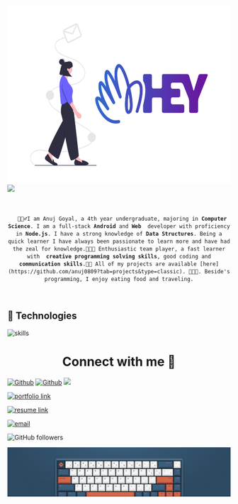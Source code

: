 <img src="https://github.com/anuj0809/anuj0809/blob/main/Header/undraw_hey_email_liaa.png" width="1100" height="400">
<a href="https://git.io/typing-svg">
  <img src ="https://readme-typing-svg.herokuapp.com?font=Poiret+One&color=FF79C6&size=40&width=550&height=60&lines=Budding+Developer%2C+Designer;Weclome+to+my+profile+!!" />
</a>
<br>
<br>
<p align="center">
  <code>
  🙍🏽‍♂️I am Anuj Goyal, a 4th year undergraduate, majoring in <strong>Computer Science</strong>. I am a full-stack <strong>Android</strong> and <strong>Web</strong>  developer with proficiency in <strong>Node.js</strong>. I have a strong knowledge of <strong>Data Structures</strong>. Being a quick learner I have always been passionate to learn more and have had the zeal for knowledge.👨🏽‍💻 Enthusiastic team player, a fast learner with <strong> creative programming solving skills</strong>, good coding and <strong> communication skills</strong>.👨‍💻 All of my projects are available [here](https://github.com/anuj0809?tab=projects&type=classic). 👨🏽‍💼. Beside's programming, I enjoy eating food and traveling.
     
  </code>

  ## 🔧 Technologies

![skills](https://skillicons.dev/icons?i=html,css,sass,js,ts,nodejs,vue,react,mongodb,mysql,docker,kubernetes,md,git,bash,nginx,aws,gcp,vscode,angular,bootstrap,deno,django,express,firebase,flask,flutter,gatsby,go,kotlin,julia,nestjs,nextjs,pytorch,redis,spring,supabase,tensorflow,unreal,unity&theme=light)

 <h1 align="center">Connect with me 🔗</h1>
 
[<img alt="Github" src="https://img.shields.io/badge/GitHub-%2312100E.svg?&style=for-the-badge&logo=Github&logoColor=white" />](https://github.com/anuj0809) [<img alt="Github" src="https://img.shields.io/badge/twitter-%231DA1F2.svg?&style=for-the-badge&logo=twitter&logoColor=white" />](https://twitter.com) [<img src="https://img.shields.io/badge/Projects-FF0000.svg?style=for-the-badge&logo=YouTube&logoColor=white" />](https://github.com/anuj0809?tab=projects)


[<img alt="portfolio link" src="https://img.shields.io/badge/Portfolio-http://anuj0809.github.io/-success" />](http://anuj0809.github.io)


[<img alt="resume link" src="https://img.shields.io/badge/My%20CV-Download%20my%20Resume-lightgrey" />]()

[<img alt="email" src="https://img.shields.io/badge/Email%20me-anuj.goyal0809@gmail.com-blue" />](mailto:anuj.goyal0809@gmail.com)

<img alt="GitHub followers" src="https://img.shields.io/github/followers/anuj0809?label=Follow%20Me&style=social" />



![](https://github.com/anuj0809/anuj0809/blob/main/Header/1.png)
